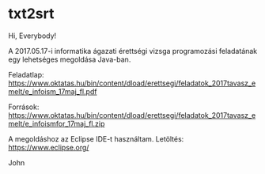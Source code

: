 # txt2srt
Hi, Everybody!

A 2017.05.17-i informatika ágazati érettségi vizsga programozási feladatának egy lehetséges megoldása Java-ban.

Feladatlap: https://www.oktatas.hu/bin/content/dload/erettsegi/feladatok_2017tavasz_emelt/e_infoism_17maj_fl.pdf

Források: https://www.oktatas.hu/bin/content/dload/erettsegi/feladatok_2017tavasz_emelt/e_infoismfor_17maj_fl.zip

A megoldáshoz az Eclipse IDE-t használtam. Letöltés: https://www.eclipse.org/

John
